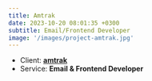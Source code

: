 ```yaml
---
title: Amtrak
date: 2023-10-20 08:01:35 +0300
subtitle: Email/Frontend Developer
image: '/images/project-amtrak.jpg'
---
```


<!-- -->

<ul class="list-inline item-details">
    <li>Client:
        <strong><a href="https://www.amtrak.com/">amtrak</a>
        </strong>
    </li>
    <li>Service:
        <strong>Email & Frontend Developer</strong>
    </li>
</ul>